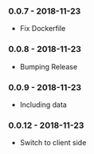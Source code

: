 ### 0.0.7 - 2018-11-23
* Fix Dockerfile

### 0.0.8 - 2018-11-23
* Bumping Release

### 0.0.9 - 2018-11-23
* Including data

### 0.0.12 - 2018-11-23
* Switch to client side